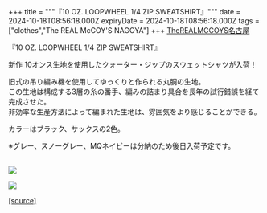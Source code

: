 +++
title = """『10 OZ. LOOPWHEEL 1/4 ZIP SWEATSHIRT』"""
date = 2024-10-18T08:56:18.000Z
expiryDate = 2024-10-18T08:56:18.000Z
tags = ["clothes","The REAL McCOY'S NAGOYA"]
+++
[TheREALMCCOYS名古屋](https://www.instagram.com/explore/tags/therealmccoys%E5%90%8D%E5%8F%A4%E5%B1%8B/)  
  
『10 OZ. LOOPWHEEL 1/4 ZIP SWEATSHIRT』  
  
新作 10オンス生地を使用したクォーター・ジップのスウェットシャツが入荷！  
  
旧式の吊り編み機を使用してゆっくりと作られる丸胴の生地。  
この生地は構成する3層の糸の番手、編みの詰まり具合を長年の試行錯誤を経て完成させた。  
非効率な生産方法によって編まれた生地は、雰囲気をより感じることができる。  
  
カラーはブラック、サックスの2色。  
  
※グレー、スノーグレー、MQネイビーは分納のため後日入荷予定です。  
 

[![](https://stat.ameba.jp/user_images/20241018/17/realmccoy-nagoya/19/74/j/o2838283815499426913.jpg)](https://stat.ameba.jp/user_images/20241018/17/realmccoy-nagoya/19/74/j/o2838283815499426913.jpg)

[![](https://stat.ameba.jp/user_images/20241018/17/realmccoy-nagoya/f9/6d/j/o2580258015499426940.jpg)](https://stat.ameba.jp/user_images/20241018/17/realmccoy-nagoya/f9/6d/j/o2580258015499426940.jpg)

[[source]](https://ameblo.jp/realmccoy-nagoya/entry-12871752986.html)
